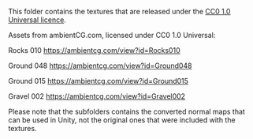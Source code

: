 This folder contains the textures that are released under the [CC0 1.0 Universal licence](LICENSE_CC0).

Assets from ambientCG.com, licensed under CC0 1.0 Universal:

Rocks 010
https://ambientcg.com/view?id=Rocks010

Ground 048
https://ambientcg.com/view?id=Ground048

Ground 015
https://ambientcg.com/view?id=Ground015

Gravel 002
https://ambientcg.com/view?id=Gravel002

Please note that the subfolders contains the converted normal maps that can be used in Unity, not the original ones that were included with the textures.
